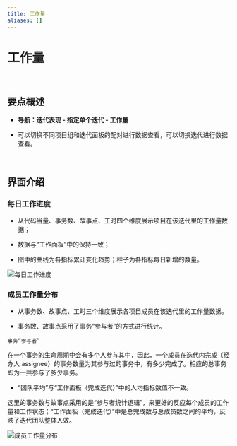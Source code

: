 ```yaml
---
title: 工作量
aliases: []
---
```


# 工作量

<br />

## 要点概述

-   **导航：迭代表现 - 指定单个迭代 - 工作量**

-   可以切换不同项目组和迭代面板的配对进行数据查看，可以切换迭代进行数据查看。

<br />

## 界面介绍

### 每日工作进度

-   从代码当量、事务数、故事点、工时四个维度展示项目在该迭代里的工作量数据；

-   数据与“工作面板”中的保持一致；

-   图中的曲线为各指标累计变化趋势；柱子为各指标每日新增的数量。

![每日工作进度](https://release-note.oss-cn-hongkong.aliyuncs.com/2022_v2/250_sprint_workload_01.png)

### 成员工作量分布

- 从事务数、故事点、工时三个维度展示各项目成员在该迭代里的工作量数据。

- 事务数、故事点采用了事务“参与者”的方式进行统计。

`事务“参与者”`

在一个事务的生命周期中会有多个人参与其中，因此，一个成员在迭代内完成（经办人 assignee）的事务数量为其参与过的事务中，有多少完成了。相应的总事务即为一共参与了多少事务。

- “团队平均”与“工作面板（完成迭代）”中的人均指标数值不一致。

这里的事务数与故事点采用的是“参与者统计逻辑”，来更好的反应每个成员的工作量和工作状态；“工作面板（完成迭代）”中是总完成数与总成员数之间的平均，反映了迭代团队整体人效。

![成员工作量分布](https://release-note.oss-cn-hongkong.aliyuncs.com/2022_v2/251_sprint_workload_02.png)

<br />

